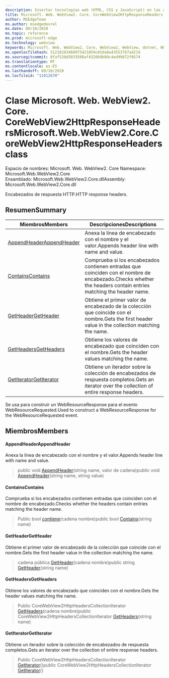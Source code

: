 ```yaml
---
description: Insertar tecnologías web (HTML, CSS y JavaScript) en las aplicaciones nativas con el control Microsoft Edge WebView2
title: Microsoft. Web. WebView2. Core. CoreWebView2HttpResponseHeaders
author: MSEdgeTeam
ms.author: msedgedevrel
ms.date: 09/10/2020
ms.topic: reference
ms.prod: microsoft-edge
ms.technology: webview
keywords: Microsoft. Web. WebView2, Core, WebView2, WebView, dotnet, WPF, WinForms, App, Edge, CoreWebView2, CoreWebView2Controller, control de explorador, Edge HTML, Microsoft. Web. WebView2. Core. CoreWebView2HttpResponseHeaders
ms.openlocfilehash: 51218283460975421859c65da8a43553767ad216
ms.sourcegitcommit: 0faf538d5033508af4320b9b89c4ed99872f0574
ms.translationtype: MT
ms.contentlocale: es-ES
ms.lasthandoff: 09/10/2020
ms.locfileid: "11012670"
---
```

# <span data-ttu-id="15989-104">Clase Microsoft. Web. WebView2. Core. CoreWebView2HttpResponseHeaders</span><span class="sxs-lookup"><span data-stu-id="15989-104">Microsoft.Web.WebView2.Core.CoreWebView2HttpResponseHeaders class</span></span> 

<span data-ttu-id="15989-105">Espacio de nombres: Microsoft. Web. WebView2. Core </span><span class="sxs-lookup"><span data-stu-id="15989-105">Namespace: Microsoft.Web.WebView2.Core</span></span>\
<span data-ttu-id="15989-106">Ensamblado: Microsoft.Web.WebView2.Core.dll</span><span class="sxs-lookup"><span data-stu-id="15989-106">Assembly: Microsoft.Web.WebView2.Core.dll</span></span>

<span data-ttu-id="15989-107">Encabezados de respuesta HTTP.</span><span class="sxs-lookup"><span data-stu-id="15989-107">HTTP response headers.</span></span>

## <span data-ttu-id="15989-108">Resumen</span><span class="sxs-lookup"><span data-stu-id="15989-108">Summary</span></span>

 <span data-ttu-id="15989-109">Miembros</span><span class="sxs-lookup"><span data-stu-id="15989-109">Members</span></span>                        | <span data-ttu-id="15989-110">Descripciones</span><span class="sxs-lookup"><span data-stu-id="15989-110">Descriptions</span></span>
--------------------------------|---------------------------------------------
[<span data-ttu-id="15989-111">AppendHeader</span><span class="sxs-lookup"><span data-stu-id="15989-111">AppendHeader</span></span>](#appendheader) | <span data-ttu-id="15989-112">Anexa la línea de encabezado con el nombre y el valor.</span><span class="sxs-lookup"><span data-stu-id="15989-112">Appends header line with name and value.</span></span>
[<span data-ttu-id="15989-113">Contains</span><span class="sxs-lookup"><span data-stu-id="15989-113">Contains</span></span>](#contains) | <span data-ttu-id="15989-114">Comprueba si los encabezados contienen entradas que coinciden con el nombre de encabezado.</span><span class="sxs-lookup"><span data-stu-id="15989-114">Checks whether the headers contain entries matching the header name.</span></span>
[<span data-ttu-id="15989-115">GetHeader</span><span class="sxs-lookup"><span data-stu-id="15989-115">GetHeader</span></span>](#getheader) | <span data-ttu-id="15989-116">Obtiene el primer valor de encabezado de la colección que coincide con el nombre.</span><span class="sxs-lookup"><span data-stu-id="15989-116">Gets the first header value in the collection matching the name.</span></span>
[<span data-ttu-id="15989-117">GetHeaders</span><span class="sxs-lookup"><span data-stu-id="15989-117">GetHeaders</span></span>](#getheaders) | <span data-ttu-id="15989-118">Obtiene los valores de encabezado que coinciden con el nombre.</span><span class="sxs-lookup"><span data-stu-id="15989-118">Gets the header values matching the name.</span></span>
[<span data-ttu-id="15989-119">GetIterator</span><span class="sxs-lookup"><span data-stu-id="15989-119">GetIterator</span></span>](#getiterator) | <span data-ttu-id="15989-120">Obtiene un iterador sobre la colección de encabezados de respuesta completos.</span><span class="sxs-lookup"><span data-stu-id="15989-120">Gets an iterator over the collection of entire response headers.</span></span>

<span data-ttu-id="15989-121">Se usa para construir un WebResourceResponse para el evento WebResourceRequested.</span><span class="sxs-lookup"><span data-stu-id="15989-121">Used to construct a WebResourceResponse for the WebResourceRequested event.</span></span>

## <span data-ttu-id="15989-122">Miembros</span><span class="sxs-lookup"><span data-stu-id="15989-122">Members</span></span>

#### <span data-ttu-id="15989-123">AppendHeader</span><span class="sxs-lookup"><span data-stu-id="15989-123">AppendHeader</span></span> 

<span data-ttu-id="15989-124">Anexa la línea de encabezado con el nombre y el valor.</span><span class="sxs-lookup"><span data-stu-id="15989-124">Appends header line with name and value.</span></span>

> <span data-ttu-id="15989-125">public void [AppendHeader](#appendheader)(string name, valor de cadena)</span><span class="sxs-lookup"><span data-stu-id="15989-125">public void [AppendHeader](#appendheader)(string name, string value)</span></span>

#### <span data-ttu-id="15989-126">Contains</span><span class="sxs-lookup"><span data-stu-id="15989-126">Contains</span></span> 

<span data-ttu-id="15989-127">Comprueba si los encabezados contienen entradas que coinciden con el nombre de encabezado.</span><span class="sxs-lookup"><span data-stu-id="15989-127">Checks whether the headers contain entries matching the header name.</span></span>

> <span data-ttu-id="15989-128">Public bool [contiene](#contains)(cadena nombre)</span><span class="sxs-lookup"><span data-stu-id="15989-128">public bool [Contains](#contains)(string name)</span></span>

#### <span data-ttu-id="15989-129">GetHeader</span><span class="sxs-lookup"><span data-stu-id="15989-129">GetHeader</span></span> 

<span data-ttu-id="15989-130">Obtiene el primer valor de encabezado de la colección que coincide con el nombre.</span><span class="sxs-lookup"><span data-stu-id="15989-130">Gets the first header value in the collection matching the name.</span></span>

> <span data-ttu-id="15989-131">cadena pública [GetHeader](#getheader)(cadena nombre)</span><span class="sxs-lookup"><span data-stu-id="15989-131">public string [GetHeader](#getheader)(string name)</span></span>

#### <span data-ttu-id="15989-132">GetHeaders</span><span class="sxs-lookup"><span data-stu-id="15989-132">GetHeaders</span></span> 

<span data-ttu-id="15989-133">Obtiene los valores de encabezado que coinciden con el nombre.</span><span class="sxs-lookup"><span data-stu-id="15989-133">Gets the header values matching the name.</span></span>

> <span data-ttu-id="15989-134">Public CoreWebView2HttpHeadersCollectionIterator [GetHeaders](#getheaders)(cadena nombre)</span><span class="sxs-lookup"><span data-stu-id="15989-134">public CoreWebView2HttpHeadersCollectionIterator [GetHeaders](#getheaders)(string name)</span></span>

#### <span data-ttu-id="15989-135">GetIterator</span><span class="sxs-lookup"><span data-stu-id="15989-135">GetIterator</span></span> 

<span data-ttu-id="15989-136">Obtiene un iterador sobre la colección de encabezados de respuesta completos.</span><span class="sxs-lookup"><span data-stu-id="15989-136">Gets an iterator over the collection of entire response headers.</span></span>

> <span data-ttu-id="15989-137">Public CoreWebView2HttpHeadersCollectionIterator [GetIterator](#getiterator)()</span><span class="sxs-lookup"><span data-stu-id="15989-137">public CoreWebView2HttpHeadersCollectionIterator [GetIterator](#getiterator)()</span></span>

